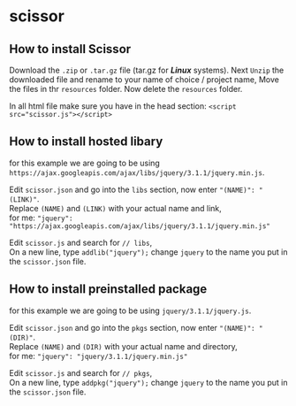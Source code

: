 # scissor
## How to install Scissor
Download the ```.zip``` or ```.tar.gz``` file (tar.gz for _**Linux**_ systems). Next ```Unzip``` the downloaded file and
rename to your name of choice / project name,
Move the files in thr ```resources``` folder.
Now delete the ```resources``` folder.

In all html file make sure you have in the head section: ```<script src="scissor.js"></script>```

## How to install hosted libary
for this example we are going to be using ```https://ajax.googleapis.com/ajax/libs/jquery/3.1.1/jquery.min.js```.

Edit ```scissor.json``` and go into the ```libs``` section, now enter ```"(NAME)": "(LINK)"```.<br />
Replace ```(NAME)``` and ```(LINK)``` with your actual name and link,<br />
for me: ```"jquery": "https://ajax.googleapis.com/ajax/libs/jquery/3.1.1/jquery.min.js"```

Edit ```scissor.js``` and search for ```// libs```,<br />
On a new line, type ```addlib("jquery");``` change ```jquery``` to the name you put in the ```scissor.json``` file.

## How to install preinstalled package
for this example we are going to be using ```jquery/3.1.1/jquery.js```.

Edit ```scissor.json``` and go into the ```pkgs``` section, now enter ```"(NAME)": "(DIR)"```.<br />
Replace ```(NAME)``` and ```(DIR)``` with your actual name and directory,<br />
for me: ```"jquery": "jquery/3.1.1/jquery.min.js"```

Edit ```scissor.js``` and search for ```// pkgs```,<br />
On a new line, type ```addpkg("jquery");``` change ```jquery``` to the name you put in the ```scissor.json``` file.
